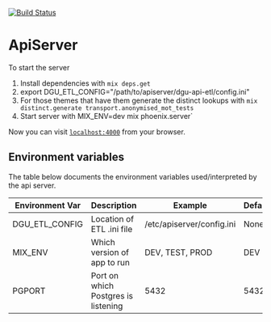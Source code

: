 [![Build Status](https://semaphoreci.com/api/v1/projects/0b4849a6-8e75-4040-9855-3747f08b7376/584694/badge.svg)](https://semaphoreci.com/ross/apiserver)

# ApiServer

To start the server

  1. Install dependencies with `mix deps.get`
  2. export DGU_ETL_CONFIG="/path/to/apiserver/dgu-api-etl/config.ini"
  3. For those themes that have them generate the distinct lookups with ```mix distinct.generate transport.anonymised_mot_tests```
  4. Start server with MIX_ENV=dev mix phoenix.server`

Now you can visit [`localhost:4000`](http://localhost:4000) from your browser.

## Environment variables

The table below documents the environment variables used/interpreted by the api server.

| Environment Var | Description | Example | Default |
|----------|-----------|-----------|-----------|
|  DGU_ETL_CONFIG | Location of ETL .ini file | /etc/apiserver/config.ini | None |
| MIX_ENV  | Which version of app to run  |  DEV, TEST, PROD  | DEV  |
| PGPORT | Port on which Postgres is listening  | 5432  | 5432  |



